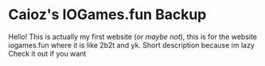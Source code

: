 # Caioz's IOGames.fun Backup
Hello! This is actually my first website (*or maybe not*), this is for the
website iogames.fun where it is like 2b2t and yk. Short description because im lazy
Check it out if you want
